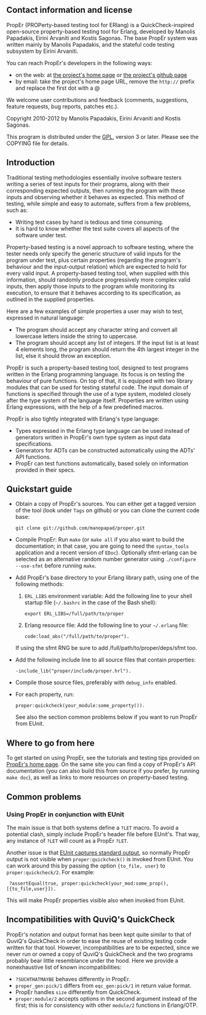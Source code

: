 Contact information and license
-------------------------------

PropEr (PROPerty-based testing tool for ERlang) is a QuickCheck-inspired
open-source property-based testing tool for Erlang, developed by Manolis
Papadakis, Eirini Arvaniti and Kostis Sagonas. The base PropEr system was
written mainly by Manolis Papadakis, and the stateful code testing subsystem by
Eirini Arvaniti.

You can reach PropEr's developers in the following ways:

*   on the web: at [the project's home page](http://proper.softlab.ntua.gr) or
    [the project's github page](https://github.com/manopapad/proper)
*   by email: take the project's home page URL, remove the `http://` prefix and
    replace the first dot with a @

We welcome user contributions and feedback (comments, suggestions, feature
requests, bug reports, patches etc.).

Copyright 2010-2012 by Manolis Papadakis, Eirini Arvaniti and Kostis Sagonas.

This program is distributed under the [GPL](http://www.gnu.org/licenses/gpl.html),
version 3 or later. Please see the COPYING file for details.


Introduction
------------

Traditional testing methodologies essentially involve software testers writing a
series of test inputs for their programs, along with their corresponding
expected outputs, then running the program with these inputs and observing
whether it behaves as expected. This method of testing, while simple and easy to
automate, suffers from a few problems, such as:

*   Writing test cases by hand is tedious and time consuming.
*   It is hard to know whether the test suite covers all aspects of the software
    under test.

Property-based testing is a novel approach to software testing, where the tester
needs only specify the generic structure of valid inputs for the program under
test, plus certain properties (regarding the program's behaviour and the
input-output relation) which are expected to hold for every valid input.
A property-based testing tool, when supplied with this information, should randomly
produce progressively more complex valid inputs, then apply those inputs to the
program while monitoring its execution, to ensure that it behaves according to
its specification, as outlined in the supplied properties.

Here are a few examples of simple properties a user may wish to test, expressed
in natural language:

*   The program should accept any character string and convert all lowercase
    letters inside the string to uppercase.
*   The program should accept any list of integers. If the input list is at
    least 4 elements long, the program should return the 4th largest integer in
    the list, else it should throw an exception.

PropEr is such a property-based testing tool, designed to test programs written
in the Erlang programming language. Its focus is on testing the behaviour of
pure functions. On top of that, it is equipped with two library modules that can
be used for testing stateful code. The input domain of functions is specified
through the use of a type system, modeled closely after the type system of the
language itself. Properties are written using Erlang expressions, with the help
of a few predefined macros.

PropEr is also tightly integrated with Erlang's type language:

*   Types expressed in the Erlang type language can be used instead of
    generators written in PropEr's own type system as input data specifications.
*   Generators for ADTs can be constructed automatically using the ADTs' API
    functions.
*   PropEr can test functions automatically, based solely on information
    provided in their specs.


Quickstart guide
----------------

*   Obtain a copy of PropEr's sources. You can either get a tagged version of
    the tool (look under `Tags` on github) or you can clone the current code
    base:

        git clone git://github.com/manopapad/proper.git

*   Compile PropEr: Run `make` (or `make all` if you also want to build the
    documentation; in that case, you are going to need the `syntax_tools`
    application and a recent version of `EDoc`).
    Optionally sfmt-erlang can be selected as an alternative random number
    generator using `./configure --use-sfmt` before running `make`.
*   Add PropEr's base directory to your Erlang library path, using one of the
    following methods:
    1.   `ERL_LIBS` environment variable: Add the following line to your shell
         startup file (`~/.bashrc` in the case of the Bash shell):

             export ERL_LIBS=/full/path/to/proper

    2.   Erlang resource file: Add the following line to your `~/.erlang` file:

             code:load_abs("/full/path/to/proper").

    If using the sfmt RNG be sure to add /full/path/to/proper/deps/sfmt too.
*   Add the following include line to all source files that contain properties:

        -include_lib("proper/include/proper.hrl").

*   Compile those source files, preferably with `debug_info` enabled.
*   For each property, run:

        proper:quickcheck(your_module:some_property()).

    See also the section common problems below if you want to run
    PropEr from EUnit.


Where to go from here
---------------------

To get started on using PropEr, see the tutorials and testing tips provided on
[PropEr's home page](http://proper.softlab.ntua.gr). On the same site you can
find a copy of PropEr's API documentation (you can also build this from source
if you prefer, by running `make doc`), as well as links to more resources on
property-based testing.


Common problems
---------------

### Using PropEr in conjunction with EUnit

The main issue is that both systems define a `?LET` macro. To avoid a potential
clash, simply include PropEr's header file before EUnit's. That way, any
instance of `?LET` will count as a PropEr `?LET`.

Another issue is that [EUnit captures standard output][eunit stdout],
so normally PropEr output is not visible when `proper:quickcheck()` is
invoked from EUnit. You can work around this by passing the option
`{to_file, user}` to `proper:quickcheck/2`. For example:

     ?assertEqual(true, proper:quickcheck(your_mod:some_prop(), [{to_file,user}]).

This will make PropEr properties visible also when invoked from EUnit.


Incompatibilities with QuviQ's QuickCheck
-----------------------------------------

PropEr's notation and output format has been kept quite similar to that of
QuviQ's QuickCheck in order to ease the reuse of existing testing code written
for that tool. However, incompatibilities are to be expected, since we never
run or owned a copy of QuviQ's QuickCheck and the two programs probably bear
little resemblance under the hood. Here we provide a nonexhaustive list of
known incompatibilities:

*   `?SUCHTHATMAYBE` behaves differently in PropEr.
*   `proper_gen:pick/1` differs from `eqc_gen:pick/1` in return value format.
*   PropEr handles `size` differently from QuickCheck.
*   `proper:module/2` accepts options in the second argument instead of the
    first; this is for consistency with other `module/2` functions in Erlang/OTP.

[eunit stdout]: http://erlang.org/doc/apps/eunit/chapter.html#Running_EUnit
